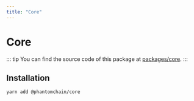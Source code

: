 ```yaml
---
title: "Core"
---
```


# Core

::: tip
You can find the source code of this package at [packages/core](https://github.com/PhantomChain/core/tree/develop/packages/core).
:::

## Installation

```bash
yarn add @phantomchain/core
```
